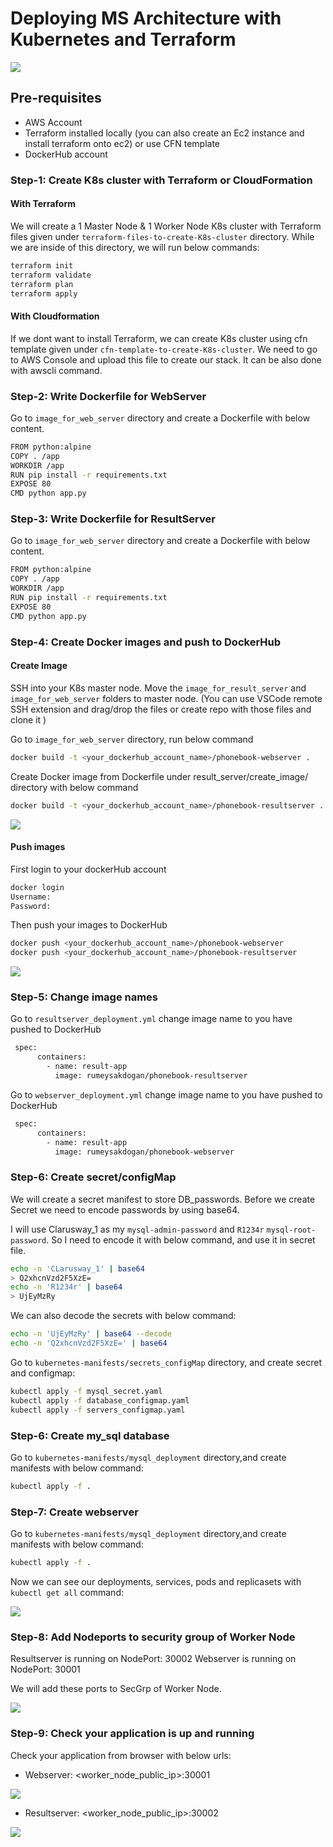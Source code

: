 # Deploying MS Architecture with Kubernetes and Terraform

![](images/Project-15.png)

## Pre-requisites

* AWS Account
* Terraform installed locally (you can also create an Ec2 instance and install terraform onto ec2) or use CFN template
* DockerHub account
  
### Step-1: Create K8s cluster with Terraform or CloudFormation

#### With Terraform

We will create a 1 Master Node & 1 Worker Node K8s cluster with Terraform files given under `terraform-files-to-create-K8s-cluster` directory. While we are inside of this directory, we will run below commands:
```sh
terraform init
terraform validate
terraform plan
terraform apply
```

#### With Cloudformation

If we dont want to install Terraform, we can create K8s cluster using cfn template given under `cfn-template-to-create-K8s-cluster`. We need to go to AWS Console and upload this file to create our stack. It can be also done with awscli command.

### Step-2: Write Dockerfile for WebServer

Go to `image_for_web_server` directory and create a Dockerfile with below content.
```sh
FROM python:alpine
COPY . /app
WORKDIR /app
RUN pip install -r requirements.txt
EXPOSE 80
CMD python app.py
```

### Step-3: Write Dockerfile for ResultServer

Go to `image_for_web_server` directory and create a Dockerfile with below content.
```sh
FROM python:alpine
COPY . /app
WORKDIR /app
RUN pip install -r requirements.txt
EXPOSE 80
CMD python app.py
```

### Step-4: Create Docker images and push to DockerHub

#### Create Image
SSH into your K8s master node. Move the `image_for_result_server` and `image_for_web_server` folders to master node. (You can use VSCode remote SSH extension and drag/drop the files or create repo with those files and clone it )

Go to `image_for_web_server` directory, run below command
```bash
docker build -t <your_dockerhub_account_name>/phonebook-webserver .
``` 

Create Docker image from Dockerfile under result_server/create_image/ directory with below command
```bash
docker build -t <your_dockerhub_account_name>/phonebook-resultserver .
``` 

![](images/images-created.png)

#### Push images

First login to your dockerHub account
```bash
docker login
Username:
Password:
```

Then push your images to DockerHub
```bash
docker push <your_dockerhub_account_name>/phonebook-webserver
docker push <your_dockerhub_account_name>/phonebook-resultserver
``` 

![](images/images-pushed.png)

### Step-5: Change image names 

Go to `resultserver_deployment.yml` change image name to you have pushed to DockerHub
```sh
 spec:
      containers:
        - name: result-app
          image: rumeysakdogan/phonebook-resultserver 
```

Go to `webserver_deployment.yml` change image name to you have pushed to DockerHub
```sh
 spec:
      containers:
        - name: result-app
          image: rumeysakdogan/phonebook-webserver 
```

### Step-6: Create secret/configMap

We will create a secret manifest to store DB_passwords. Before we create Secret we need to encode passwords by using base64. 

I will use Clarusway_1 as my `mysql-admin-password` and `R1234r` `mysql-root-password`. So I need to encode it with below command, and use it in secret file.
```sh
echo -n 'CLarusway_1' | base64
> Q2xhcnVzd2F5XzE=
echo -n 'R1234r' | base64
> UjEyMzRy
```

We can also decode the secrets with below command:
```sh
echo -n 'UjEyMzRy' | base64 --decode 
echo -n 'Q2xhcnVzd2F5XzE=' | base64
```

Go to `kubernetes-manifests/secrets_configMap` directory, and create secret and configmap:
```sh
kubectl apply -f mysql_secret.yaml
kubectl apply -f database_configmap.yaml
kubectl apply -f servers_configmap.yaml
```

### Step-6: Create my_sql database

Go to `kubernetes-manifests/mysql_deployment` directory,and create manifests with below command:
```sh
kubectl apply -f . 
```

### Step-7: Create webserver

Go to `kubernetes-manifests/mysql_deployment` directory,and create manifests with below command:
```sh
kubectl apply -f . 
```
Now we can see our deployments, services, pods and replicasets with `kubectl get all` command:

![](images/kube-apply-complete.png)

### Step-8: Add Nodeports to security group of Worker Node

Resultserver is running on NodePort: 30002
Webserver is running on NodePort: 30001

We will add these ports to SecGrp of Worker Node.

![](images/nodeports-added-to-sg.png)

### Step-9: Check your application is up and running

Check your application from browser with below urls:

* Webserver: <worker_node_public_ip>:30001

![](images/phonebook-web-server.png)

* Resultserver: <worker_node_public_ip>:30002

![](images/phonebook-resullt-server.png)
